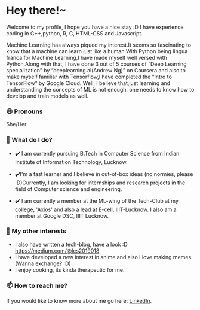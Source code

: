# Hey there!~
Welcome to my profile, I hope you have a nice stay  :D
I have experience coding in C++,python, R, C, HTML-CSS and Javascript. 

Machine Learning has always piqued my interest.It seems so fascinating to know that a machine can learn just like a human.With Python being lingua franca for Machine
Learning,I have made myself well versed with Python.Along with that, I have done 3 out of 5 courses of “Deep Learning specialization” by “deeplearning.ai(Andrew Ng)” on
Coursera and also to make myself familiar with Tensorflow,I have completed the “Intro to TensorFlow” by Google Cloud. Well, I believe that,just learning and understanding the
concepts of ML is not enough, one needs to know how to develop and train models as well.




### 😄 Pronouns
She/Her

### 🌱 What do I do?
- ✔️ I am currently pursuing B.Tech in Computer Science from Indian Institute of Information Technology, Lucknow.

- ✔️I'm a fast learner and I believe in out-of-box ideas (no normies, please :D)Currently, I am looking for internships and research projects in the field of Computer science and engineering.

- ✔️ I am currently a member at the ML-wing of the Tech-Club at my college, 'Axios' and also a lead at E-cell, IIIT-Lucknow. I also am a member at Google DSC, IIIT Lucknow.



### 👯 My other interests
- I also have written a tech-blog, have a look :D
https://medium.com/@lcs2019018
- I have developed a new interest in anime and also I love making memes.(Wanna exchange? :D)
- I enjoy cooking, its kinda therapeutic for me.


### 📫 How to reach me?
If you would like to know more about me go here: [LinkedIn](https://www.linkedin.com/in/apoorva-sinha-335889194/).



